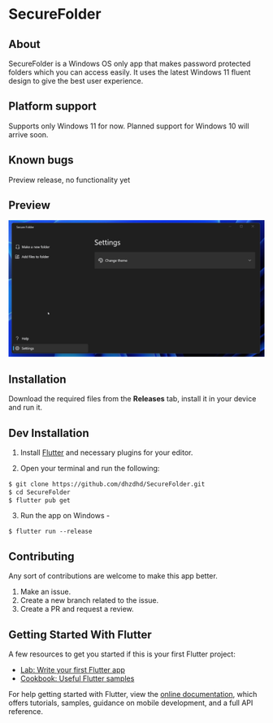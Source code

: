 # SecureFolder

## About

SecureFolder is a Windows OS only app that makes password protected folders which you can access easily.
It uses the latest Windows 11 fluent design to give the best user experience.

## Platform support

Supports only Windows 11 for now. Planned support for Windows 10 will arrive soon.

## Known bugs

Preview release, no functionality yet

## Preview



![Demo](assets/samples/demo.gif)


## Installation
Download the required files from the **Releases** tab, install it in your device and run it.

## Dev Installation

1) Install [Flutter](https://flutter.dev/docs/get-started/install) and necessary plugins for your editor.

2) Open your terminal and run the following:

```shell
$ git clone https://github.com/dhzdhd/SecureFolder.git
$ cd SecureFolder
$ flutter pub get
```

3) Run the app on Windows -

```shell
$ flutter run --release
```

## Contributing

Any sort of contributions are welcome to make this app better.

1) Make an issue.
2) Create a new branch related to the issue.
3) Create a PR and request a review.


## Getting Started With Flutter

A few resources to get you started if this is your first Flutter project:

- [Lab: Write your first Flutter app](https://flutter.dev/docs/get-started/codelab)
- [Cookbook: Useful Flutter samples](https://flutter.dev/docs/cookbook)

For help getting started with Flutter, view the
[online documentation](https://flutter.dev/docs), which offers tutorials,
samples, guidance on mobile development, and a full API reference.